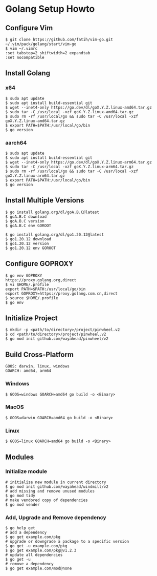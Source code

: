 # Golang Setup Howto

## Configure Vim

```
$ git clone https://github.com/fatih/vim-go.git ~/.vim/pack/golang/start/vim-go
$ vim ~/.vimrc
:set tabstop=2 shiftwidth=2 expandtab
:set nocompatible
```

## Install Golang

### x64

```
$ sudo apt update
$ sudo apt install build-essential git
$ wget --inet4-only https://go.dev/dl/goX.Y.Z.linux-amd64.tar.gz
$ sudo tar -C /usr/local -xzf goX.Y.Z.linux-amd64.tar.gz
$ sudo rm -rf /usr/local/go && sudo tar -C /usr/local -xzf goX.Y.Z.linux-amd64.tar.gz
$ export PATH=$PATH:/usr/local/go/bin
$ go version
```

### aarch64

```
$ sudo apt update
$ sudo apt install build-essential git
$ wget --inet4-only https://go.dev/dl/goX.Y.Z.linux-arm64.tar.gz
$ sudo tar -C /usr/local -xzf goX.Y.Z.linux-arm64.tar.gz
$ sudo rm -rf /usr/local/go && sudo tar -C /usr/local -xzf goX.Y.Z.linux-arm64.tar.gz
$ export PATH=$PATH:/usr/local/go/bin
$ go version
```

## Install Multiple Versions

```
$ go install golang.org/dl/goA.B.C@latest
$ goA.B.C download
$ goA.B.C version
$ goA.B.C env GOROOT
```

```
$ go install golang.org/dl/go1.20.12@latest
$ go1.20.12 download
$ go1.20.12 version
$ go1.20.12 env GOROOT
```

## Configure GOPROXY

```
$ go env GOPROXY
https://proxy.golang.org,direct
$ vi $HOME/.profile
export PATH=$PATH:/usr/local/go/bin
export GOPROXY=https://proxy.golang.com.cn,direct
$ source $HOME/.profile
$ go env
```

## Initialize Project

```
$ mkdir -p <path/to/directory>/project/pinwheel.v2
$ cd <path/to/directory>/project/pinwheel.v2
$ go mod init github.com/wayahead/pinwheel/v2
```

## Build Cross-Platform

```
GOOS: darwin, linux, windows
GOARCH: amd64, arm64
```

### Windows

```
$ GOOS=windows GOARCH=amd64 go build -o <Binary>
```

### MacOS

```
$ GOOS=darwin GOARCH=amd64 go build -o <Binary>
```

### Linux

```
$ GOOS=linux GOARCH=amd64 go build -o <Binary>
```

## Modules

### Initialize module

```
# initialize new module in current directory
$ go mod init github.com/wayahead/windmill/v2
# add missing and remove unused modules
$ go mod tidy
# make vendored copy of dependencies
$ go mod vender
```

### Add, Upgrade and Remove dependency

```
$ go help get
# add a dependency
$ go get example.com/pkg
# upgrade or downgrade a package to a specific version
$ go get -u example.com/pkg
$ go get example.com/pkg@v1.2.3
# update all dependencies
$ go get -u
# remove a dependency
$ go get example.com/mod@none
```
